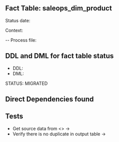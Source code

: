 ## Fact Table: saleops_dim_product

Status date:

Context:

-- Process file: 

## DDL and DML for fact table status

* DDL:
* DML:

STATUS: MIGRATED

## Direct Dependencies found



## Tests

* Get source data from <> -> 
* Verify there is no duplicate in output table  ->